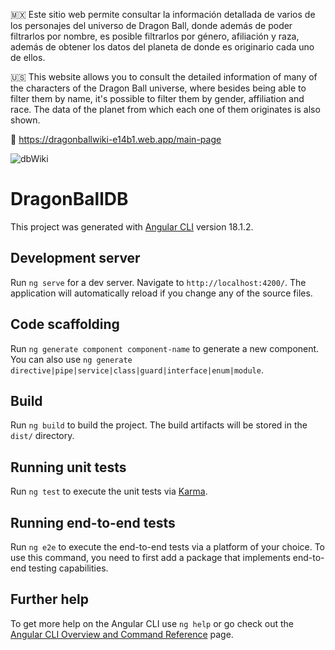 🇲🇽 Este sitio web permite consultar la información detallada de varios de los personajes del universo de Dragon Ball, donde además de poder filtrarlos por nombre, es posible filtrarlos por género, afiliación y raza, además de obtener los datos del planeta de donde es originario cada uno de ellos.

🇺🇸 This website allows you to consult the detailed information of many of the characters of the Dragon Ball universe, where besides being able to filter them by name, it's possible to filter them by gender, affiliation and race. The data of the planet from which each one of them originates is also shown.

🔗 https://dragonballwiki-e14b1.web.app/main-page


![dbWiki](https://github.com/user-attachments/assets/65f9abb8-0e6d-4ced-a73e-0905a8a6f020)


# DragonBallDB

This project was generated with [Angular CLI](https://github.com/angular/angular-cli) version 18.1.2.

## Development server

Run `ng serve` for a dev server. Navigate to `http://localhost:4200/`. The application will automatically reload if you change any of the source files.

## Code scaffolding

Run `ng generate component component-name` to generate a new component. You can also use `ng generate directive|pipe|service|class|guard|interface|enum|module`.

## Build

Run `ng build` to build the project. The build artifacts will be stored in the `dist/` directory.

## Running unit tests

Run `ng test` to execute the unit tests via [Karma](https://karma-runner.github.io).

## Running end-to-end tests

Run `ng e2e` to execute the end-to-end tests via a platform of your choice. To use this command, you need to first add a package that implements end-to-end testing capabilities.

## Further help

To get more help on the Angular CLI use `ng help` or go check out the [Angular CLI Overview and Command Reference](https://angular.dev/tools/cli) page.
